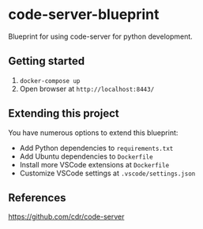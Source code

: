 # code-server-blueprint
Blueprint for using code-server for python development.

## Getting started

1. ```docker-compose up```
2. Open browser at ```http://localhost:8443/```

## Extending this project

You have numerous options to extend this blueprint:

* Add Python dependencies to ```requirements.txt```
* Add Ubuntu dependencies to ```Dockerfile```
* Install more VSCode extensions at ```Dockerfile```
* Customize VSCode settings at ```.vscode/settings.json```

## References
https://github.com/cdr/code-server
